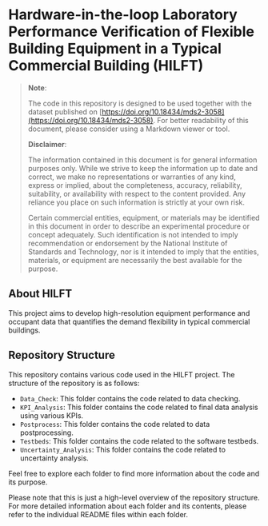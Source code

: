 # Hardware-in-the-loop Laboratory Performance Verification of Flexible Building Equipment in a Typical Commercial Building (HILFT)

> **Note**: 
>
> The code in this repository is designed to be used together with the dataset published on [https://doi.org/10.18434/mds2-3058](https://doi.org/10.18434/mds2-3058). For better readability of this document, please consider using a Markdown viewer or tool. 
>
> **Disclaimer**: 
> 
> The information contained in this document is for general information purposes only. While we strive to keep the information up to date and correct, we make no representations or warranties of any kind, express or implied, about the completeness, accuracy, reliability, suitability, or availability with respect to the content provided. Any reliance you place on such information is strictly at your own risk.
> 
> Certain commercial entities, equipment, or materials may be identified in this document in order to describe an experimental procedure or concept adequately. Such identification is not intended to imply recommendation or endorsement by the National Institute of Standards and Technology, nor is it intended to imply that the entities, materials, or equipment are necessarily the best available for the purpose.

## About HILFT
This project aims to develop high-resolution equipment performance and occupant data that quantifies the demand flexibility in typical commercial buildings.

## Repository Structure

This repository contains various code used in the HILFT project. The structure of the repository is as follows:

- `Data_Check`: This folder contains the code related to data checking.
- `KPI_Analysis`: This folder contains the code related to final data analysis using various KPIs.
- `Postprocess`: This folder contains the code related to data postprocessing.
- `Testbeds`: This folder contains the code related to the software testbeds.
- `Uncertainty_Analysis`: This folder contains the code related to uncertainty analysis.

Feel free to explore each folder to find more information about the code and its purpose.

Please note that this is just a high-level overview of the repository structure. For more detailed information about each folder and its contents, please refer to the individual README files within each folder.

